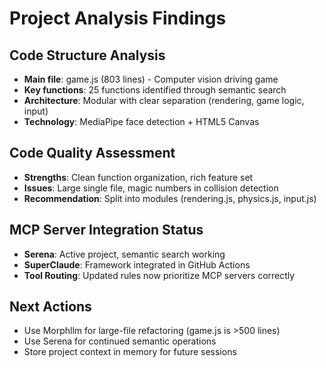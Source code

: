 # Project Analysis Findings

## Code Structure Analysis
- **Main file**: game.js (803 lines) - Computer vision driving game
- **Key functions**: 25 functions identified through semantic search
- **Architecture**: Modular with clear separation (rendering, game logic, input)
- **Technology**: MediaPipe face detection + HTML5 Canvas

## Code Quality Assessment
- **Strengths**: Clean function organization, rich feature set
- **Issues**: Large single file, magic numbers in collision detection
- **Recommendation**: Split into modules (rendering.js, physics.js, input.js)

## MCP Server Integration Status
- **Serena**: Active project, semantic search working
- **SuperClaude**: Framework integrated in GitHub Actions
- **Tool Routing**: Updated rules now prioritize MCP servers correctly

## Next Actions
- Use Morphllm for large-file refactoring (game.js is >500 lines)
- Use Serena for continued semantic operations
- Store project context in memory for future sessions